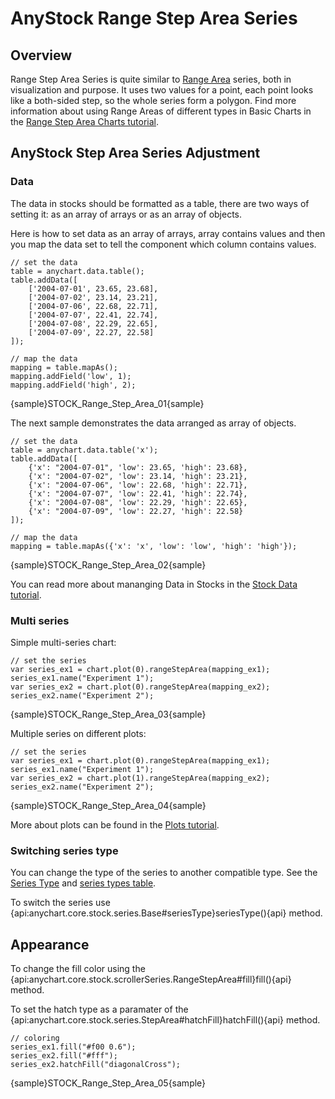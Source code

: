 # AnyStock Range Step Area Series

## Overview

Range Step Area Series is quite similar to [Range Area](Range_Area) series, both in visualization and purpose. It uses two values for a point, each point looks like a both-sided step, so the whole series form a polygon. Find more information about using Range Areas of different types in Basic Charts in the [Range Step Area Charts tutorial](../../Basic_Charts/Range_Step_Area_Chart).

## AnyStock Step Area Series Adjustment

### Data

The data in stocks should be formatted as a table, there are two ways of setting it: as an array of arrays or as an array of objects. 

Here is how to set data as an array of arrays, array contains values and then you map the data set to tell the component which column contains values.

```
// set the data
table = anychart.data.table();
table.addData([
    ['2004-07-01', 23.65, 23.68],
    ['2004-07-02', 23.14, 23.21],
    ['2004-07-06', 22.68, 22.71],
    ['2004-07-07', 22.41, 22.74],
    ['2004-07-08', 22.29, 22.65],
    ['2004-07-09', 22.27, 22.58]
]);
  
// map the data
mapping = table.mapAs();
mapping.addField('low', 1);
mapping.addField('high', 2);
```

{sample}STOCK\_Range\_Step\_Area\_01{sample}

The next sample demonstrates the data arranged as array of objects. 

```
// set the data
table = anychart.data.table('x');
table.addData([
    {'x': "2004-07-01", 'low': 23.65, 'high': 23.68},
    {'x': "2004-07-02", 'low': 23.14, 'high': 23.21},
    {'x': "2004-07-06", 'low': 22.68, 'high': 22.71},
    {'x': "2004-07-07", 'low': 22.41, 'high': 22.74},
    {'x': "2004-07-08", 'low': 22.29, 'high': 22.65},
    {'x': "2004-07-09", 'low': 22.27, 'high': 22.58}
]);
  
// map the data
mapping = table.mapAs({'x': 'x', 'low': 'low', 'high': 'high'});
```

{sample}STOCK\_Range\_Step\_Area\_02{sample}

You can read more about mananging Data in Stocks in the [Stock Data tutorial](../Data).

### Multi series

Simple multi-series chart:

```
// set the series
var series_ex1 = chart.plot(0).rangeStepArea(mapping_ex1);
series_ex1.name("Experiment 1");
var series_ex2 = chart.plot(0).rangeStepArea(mapping_ex2);
series_ex2.name("Experiment 2");
```

{sample}STOCK\_Range\_Step\_Area\_03{sample}

Multiple series on different plots:

```  
// set the series
var series_ex1 = chart.plot(0).rangeStepArea(mapping_ex1);
series_ex1.name("Experiment 1");
var series_ex2 = chart.plot(1).rangeStepArea(mapping_ex2);
series_ex2.name("Experiment 2");
```

{sample}STOCK\_Range\_Step\_Area\_04{sample}

More about plots can be found in the [Plots tutorial](../Chart_Plots).

### Switching series type

You can change the type of the series to another compatible type. See the [Series Type](Series_Type) and [series types table](Supported_Series#list_of_supported_series).

To switch the series use {api:anychart.core.stock.series.Base#seriesType}seriesType(){api} method.

##  Appearance

To change the fill color using the {api:anychart.core.stock.scrollerSeries.RangeStepArea#fill}fill(){api} method.

To set the hatch type as a paramater of the {api:anychart.core.stock.series.StepArea#hatchFill}hatchFill(){api} method.

```
// coloring
series_ex1.fill("#f00 0.6");
series_ex2.fill("#fff");
series_ex2.hatchFill("diagonalCross");
```
{sample}STOCK\_Range\_Step\_Area\_05{sample}